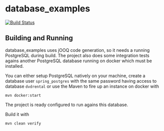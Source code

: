 # database_examples

[![Build Status](https://travis-ci.org/springbootbuch/database_examples.svg?branch=master)](https://travis-ci.org/springbootbuch/database_examples)

## Building and Running

database_examples uses jOOQ code generation, so it needs a running PostgreSQL during build. The project also does some integration tests agains another PostgreSQL database running on docker which must be installed.

You can either setup PostgreSQL natively on your machine, create a database user `spring_postgres` with the same password having access to database `dvdrental` or use the Maven to fire up an instance on docker with

```
mvn docker:start
```

The project is ready configured to run agains this database.

Build it with 

```
mvn clean verify
```
